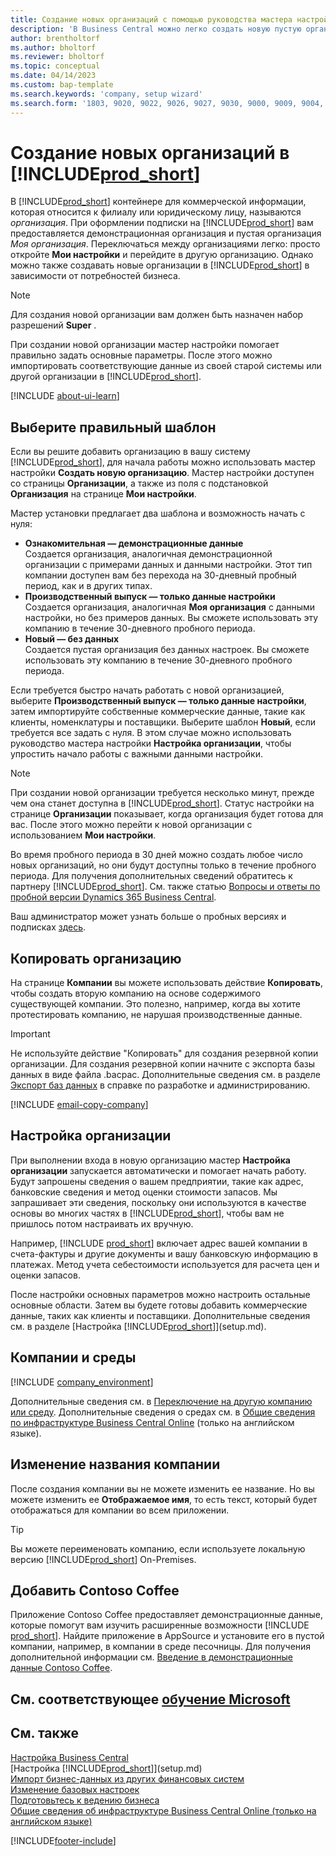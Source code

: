 ```yaml
---
title: Создание новых организаций с помощью руководства мастера настройки
description: 'В Business Central можно легко создать новую пустую организацию. Мастер настройки поможет вам выполнить требуемые шаги, и вы можете импортировать существующие коммерческие данные.'
author: brentholtorf
ms.author: bholtorf
ms.reviewer: bholtorf
ms.topic: conceptual
ms.date: 04/14/2023
ms.custom: bap-template
ms.search.keywords: 'company, setup wizard'
ms.search.form: '1803, 9020, 9022, 9026, 9027, 9030, 9000, 9009, 9004, 9005, 9024, 9006, 9007, 9010, 9016, 9017'
---
```

# <a name="create-new-companies-in-includeprodshortincludesprodshortmd" />Создание новых организаций в [!INCLUDE[prod_short](includes/prod_short.md)]

В [!INCLUDE[prod_short](includes/prod_short.md)] контейнере для коммерческой информации, которая относится к филиалу или юридическому лицу, называются *организация*. При оформлении подписки на [!INCLUDE[prod_short](includes/prod_short.md)] вам предоставляется демонстрационная организация и пустая организация *Моя организация*. Переключаться между организациями легко: просто откройте **Мои настройки** и перейдите в другую организацию. Однако можно также создавать новые организации в [!INCLUDE[prod_short](includes/prod_short.md)] в зависимости от потребностей бизнеса.  

> [!NOTE]
> Для создания новой организации вам должен быть назначен набор разрешений **Super** .

При создании новой организации мастер настройки помогает правильно задать основные параметры. После этого можно импортировать соответствующие данные из своей старой системы или другой организации в [!INCLUDE[prod_short](includes/prod_short.md)].  

[!INCLUDE [about-ui-learn](includes/about-ui-learn.md)]

## <a name="choose-the-right-template" />Выберите правильный шаблон

Если вы решите добавить организацию в вашу систему [!INCLUDE[prod_short](includes/prod_short.md)], для начала работы можно использовать мастер настройки **Создать новую организацию**. Мастер настройки доступен со страницы **Организации**, а также из поля с подстановкой **Организация** на странице **Мои настройки**.  

Мастер установки предлагает два шаблона и возможность начать с нуля:

- **Ознакомительная — демонстрационные данные**  
    Создается организация, аналогичная демонстрационной организации с примерами данных и данными настройки. Этот тип компании доступен вам без перехода на 30-дневный пробный период, как и в других типах.  
- **Производственный выпуск — только данные настройки**  
    Создается организация, аналогичная **Моя организация** с данными настройки, но без примеров данных. Вы сможете использовать эту компанию в течение 30-дневного пробного периода.  
- **Новый — без данных**  
    Создается пустая организация без данных настроек. Вы сможете использовать эту компанию в течение 30-дневного пробного периода.  

Если требуется быстро начать работать с новой организацией, выберите **Производственный выпуск — только данные настройки**, затем импортируйте собственные коммерческие данные, такие как клиенты, номенклатуры и поставщики. Выберите шаблон **Новый**, если требуется все задать с нуля. В этом случае можно использовать руководство мастера настройки **Настройка организации**, чтобы упростить начало работы с важными данными настройки.  

> [!NOTE]  
> При создании новой организации требуется несколько минут, прежде чем она станет доступна в [!INCLUDE[prod_short](includes/prod_short.md)]. Статус настройки на странице **Организации** показывает, когда организация будет готова для вас. После этого можно перейти к новой организации с использованием **Мои настройки**.  

Во время пробного периода в 30 дней можно создать любое число новых организаций, но они будут доступны только в течение пробного периода. Для получения дополнительных сведений обратитесь к партнеру [!INCLUDE[prod_short](includes/prod_short.md)]. См. также статью [Вопросы и ответы по пробной версии Dynamics 365 Business Central](trial-faq.md).  

Ваш администратор может узнать больше о пробных версиях и подписках [здесь](/dynamics365/business-central/dev-itpro/administration/trials-subscriptions).  

## <a name="copy-a-company" />Копировать организацию

На странице **Компании** вы можете использовать действие **Копировать**, чтобы создать вторую компанию на основе содержимого существующей компании. Это полезно, например, когда вы хотите протестировать компанию, не нарушая производственные данные.

> [!Important]
> Не используйте действие "Копировать" для создания резервной копии организации. Для создания резервной копии начните с экспорта базы данных в виде файла .bacpac. Дополнительные сведения см. в разделе [Экспорт баз данных](/dynamics365/business-central/dev-itpro/administration/tenant-admin-center-database-export) в справке по разработке и администрированию.

[!INCLUDE [email-copy-company](includes/email-copy-company.md)]

## <a name="set-up-the-company" />Настройка организации

При выполнении входа в новую организацию мастер **Настройка организации** запускается автоматически и помогает начать работу. Будут запрошены сведения о вашем предприятии, такие как адрес, банковские сведения и метод оценки стоимости запасов. Мы запрашивает эти сведения, поскольку они используются в качестве основы во многих частях в [!INCLUDE[prod_short](includes/prod_short.md)], чтобы вам не пришлось потом настраивать их вручную.  

Например, [!INCLUDE [prod_short](includes/prod_short.md)] включает адрес вашей компании в счета-фактуры и другие документы и вашу банковскую информацию в платежах. Метод учета себестоимости используется для расчета цен и оценки запасов.  

После настройки основных параметров можно настроить остальные основные области. Затем вы будете готовы добавить коммерческие данные, таких как клиенты и поставщики. Дополнительные сведения см. в разделе [Настройка [!INCLUDE[prod_short](includes/prod_short.md)]](setup.md).  

## <a name="companies-and-environments" />Компании и среды

[!INCLUDE [company_environment](includes/company_environment.md)]

Дополнительные сведения см. в [Переключение на другую компанию или среду](ui-organization-switch.md). Дополнительные сведения о средах см. в [Общие сведения по инфраструктуре Business Central Online](/dynamics365/business-central/dev-itpro/administration/tenant-environment-topology) (только на английском языке).  

## <a name="changing-a-companys-name" />Изменение названия компании

После создания компании вы не можете изменить ее название. Но вы можете изменить ее **Отображаемое имя**, то есть текст, который будет отображаться для компании во всем приложении.  

> [!TIP]
> Вы можете переименовать компанию, если используете локальную версию [!INCLUDE[prod_short](includes/prod_short.md)] On-Premises.

## <a name="add-contoso-coffee" />Добавить Contoso Coffee

Приложение Contoso Coffee предоставляет демонстрационные данные, которые помогут вам изучить расширенные возможности [!INCLUDE [prod_short](includes/prod_short.md)]. Найдите приложение в AppSource и установите его в пустой компании, например, в компании в среде песочницы. Для получения дополнительной информации см. [Введение в демонстрационные данные Contoso Coffee](contoso-coffee/contoso-coffee-intro.md).  

## <a name="see-related-microsoft-trainingtrainingmodulescreate-new-companies-dynamics--business-central" />См. соответствующее [обучение Microsoft](/training/modules/create-new-companies-dynamics-365-business-central/)

## <a name="see-also" />См. также

[Настройка Business Central](ui-customizing-overview.md)  
[Настройка [!INCLUDE[prod_short](includes/prod_short.md)]](setup.md)  
[Импорт бизнес-данных из других финансовых систем](across-import-data-configuration-packages.md)  
[Изменение базовых настроек](ui-change-basic-settings.md)  
[Подготовьтесь к ведению бизнеса](ui-get-ready-business.md)  
[Общие сведения об инфраструктуре Business Central Online (только на английском языке)](/dynamics365/business-central/dev-itpro/administration/tenant-environment-topology)  


[!INCLUDE[footer-include](includes/footer-banner.md)]
